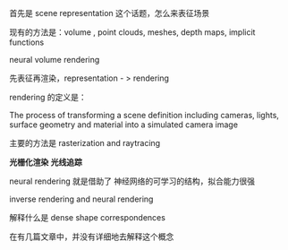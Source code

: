首先是 scene representation 这个话题，怎么来表征场景

现有的方法是：volume , point clouds, meshes, depth maps, implicit functions



neural volume rendering









先表征再渲染，representation - > rendering



rendering 的定义是：

The process of transforming a scene definition including cameras, lights, surface geometry and material into a simulated camera image

主要的方法是 rasterization and raytracing

**光栅化渲染** **光线追踪**



neural rendering 就是借助了 神经网络的可学习的结构，拟合能力很强



inverse rendering and neural rendering 







解释什么是 dense shape correspondences

在有几篇文章中，并没有详细地去解释这个概念





